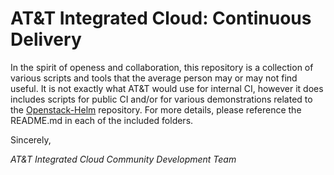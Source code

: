 # AT&T Integrated Cloud: Continuous Delivery

In the spirit of openess and collaboration, this repository is a collection of various scripts and tools that the average person may or may not find useful. It is not exactly what AT&T would use for internal CI, however it does includes scripts for public CI and/or for various demonstrations related to the [Openstack-Helm](https://github.com/att-comdev/openstack-helm) repository. For more details, please reference the README.md in each of the included folders.

Sincerely,

*AT&T Integrated Cloud Community Development Team*
